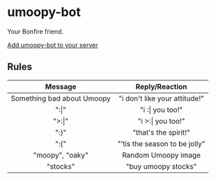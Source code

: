 # umoopy-bot

Your Bonfire friend.

[Add umoopy-bot to your server](https://discord.com/api/oauth2/authorize?client_id=852520198748635168&permissions=116736&scope=bot)

## Rules

| Message                    | Reply/Reaction                |
|:--------------------------:|:-----------------------------:|
| Something bad about Umoopy | "i don't like your attitude!" |
| ":\|"                      | "i :\| you too!"              |
| ">:\|"                     | "i >:\| you too!"             |
| ":}"                       | "that's the spirit!"          |
| ":{"                       | "’tis the season to be jolly" |
| "moopy", "oaky"            | Random Umoopy image           |
| "stocks"                   | "buy umoopy stocks"           |
